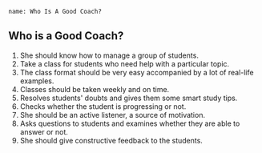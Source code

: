 ```ngMeta
name: Who Is A Good Coach?
```

## Who is a Good Coach?

1. She should know how to manage a group of students.
2. Take a class for students who need help with a particular topic.
3. The class format should be very easy accompanied by a lot of real-life examples.
4. Classes should be taken weekly and on time.
5. Resolves students' doubts and gives them some smart study tips.
6. Checks whether the student is progressing or not.
7. She should be an active listener, a source of motivation.
8. Asks questions to students and examines whether they are able to answer or not.
9. She should give constructive feedback to the students.


